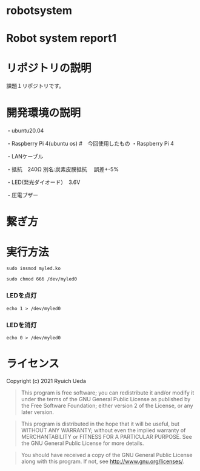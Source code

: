 # robotsystem
# Robot system report1

# リポジトリの説明
課題１リポジトリです。
# 開発環境の説明
・ubuntu20.04

・Raspberry Pi 4(ubuntu os)
#　今回使用したもの
・Raspberry Pi 4

・LANケーブル

・抵抗　240Ω 別名:炭素皮膜抵抗 　誤差+-5%

・LED(発光ダイオード）　3.6V

・圧電ブザー　
# 繋ぎ方

# 実行方法
 ```   
sudo insmod myled.ko
```
```
sudo chmod 666 /dev/myled0
```
### LEDを点灯
```
echo 1 > /dev/myled0
```
### LEDを消灯
```
echo 0 > /dev/myled0
```
# ライセンス
Copyright (c) 2021 Ryuich Ueda

> This program is free software; you can redistribute it and/or
> modify it under the terms of the GNU General Public License
> as published by the Free Software Foundation; either version 2
> of the License, or any later version.

> This program is distributed in the hope that it will be useful,
> but WITHOUT ANY WARRANTY; without even the implied warranty of
> MERCHANTABILITY or FITNESS FOR A PARTICULAR PURPOSE. See the
> GNU General Public License for more details.

> You should have received a copy of the GNU General Public License
> along with this program. If not, see http://www.gnu.org/licenses/.

